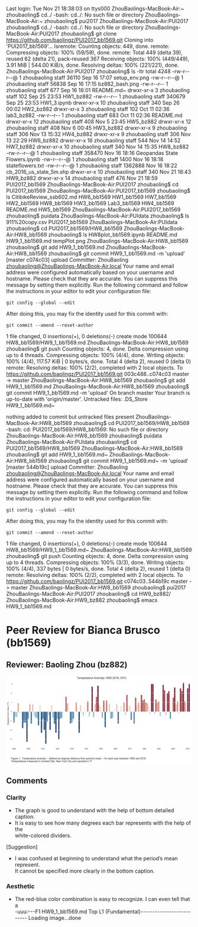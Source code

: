 Last login: Tue Nov 21 18:38:03 on ttys000
ZhouBaolings-MacBook-Air:~ zhoubaoling$ cd../
-bash: cd../: No such file or directory
ZhouBaolings-MacBook-Air:~ zhoubaoling$ pui2017
ZhouBaolings-MacBook-Air:PUI2017 zhoubaoling$ cd../
-bash: cd../: No such file or directory
ZhouBaolings-MacBook-Air:PUI2017 zhoubaoling$ git clone https://github.com/baolingz/PUI2017_bb1569.git
Cloning into 'PUI2017_bb1569'...
lsremote: Counting objects: 449, done.
remote: Compressing objects: 100% (59/59), done.
remote: Total 449 (delta 39), reused 62 (delta 21), pack-reused 367
Receiving objects: 100% (449/449), 3.91 MiB | 544.00 KiB/s, done.
Resolving deltas: 100% (221/221), done.
ZhouBaolings-MacBook-Air:PUI2017 zhoubaoling$ ls -ltr
total 4248
-rw-r--r--@  1 zhoubaoling  staff    36110 Sep 16 17:07 setup_env.png
-rw-r--r--@  1 zhoubaoling  staff    56838 Sep 16 17:15 bz882_bash.png
-rw-r--r--   1 zhoubaoling  staff      677 Sep 16 18:01 README.md~
drwxr-xr-x   3 zhoubaoling  staff      102 Sep 25 23:53 HW1_bz882
-rw-r--r--   1 zhoubaoling  staff   340679 Sep 25 23:53 HW1_3.ipynb
drwxr-xr-x  10 zhoubaoling  staff      340 Sep 26 00:02 HW2_bz882
drwxr-xr-x   3 zhoubaoling  staff      102 Oct 11 02:36 lab3_bz882
-rw-r--r--   1 zhoubaoling  staff      683 Oct 11 02:36 README.md
drwxr-xr-x  12 zhoubaoling  staff      408 Nov  5 23:45 HW5_bz882
drwxr-xr-x  12 zhoubaoling  staff      408 Nov  6 00:45 HW3_bz882
drwxr-xr-x   9 zhoubaoling  staff      306 Nov 13 15:32 HW4_bz882
drwxr-xr-x   9 zhoubaoling  staff      306 Nov 13 22:29 HW6_bz882
drwxr-xr-x  16 zhoubaoling  staff      544 Nov 14 14:52 HW7_bz882
drwxr-xr-x  10 zhoubaoling  staff      340 Nov 14 15:35 HW8_bz882
-rw-r--r--@  1 zhoubaoling  staff   358470 Nov 16 18:16 Geopandas State Flowers.ipynb
-rw-r--r--@  1 zhoubaoling  staff     1400 Nov 16 18:18 stateflowers.txt
-rw-r--r--@  1 zhoubaoling  staff  1362888 Nov 16 18:22 cb_2016_us_state_5m.shp
drwxr-xr-x  10 zhoubaoling  staff      340 Nov 21 18:43 HW9_bz882
drwxr-xr-x  14 zhoubaoling  staff      476 Nov 21 18:59 PUI2017_bb1569
ZhouBaolings-MacBook-Air:PUI2017 zhoubaoling$ cd PUI2017_bb1569
ZhouBaolings-MacBook-Air:PUI2017_bb1569 zhoubaoling$ ls
CitibikeReview_ssb602.md		HW6_bb1569
HW1_bb1569						HW7_bb1569
HW2_bb1569								HW8_bb1569
HW3_bb1569										Lab3_bb1569
HW4_bb1569												README.md
HW5_bb1569
ZhouBaolings-MacBook-Air:PUI2017_bb1569 zhoubaoling$ puidata
ZhouBaolings-MacBook-Air:PUIdata zhoubaoling$ ls
911%20copy.csv			 PUI2017_bb1569
ZhouBaolings-MacBook-Air:PUIdata zhoubaoling$ cd PUI2017_bb1569/HW8_bb1569
ZhouBaolings-MacBook-Air:HW8_bb1569 zhoubaoling$ ls
HW8plot_bb1569.ipynb		    README.md
HW9_1_bb1569.md				tempPlot.png
ZhouBaolings-MacBook-Air:HW8_bb1569 zhoubaoling$ git add HW9_1_bb1569.md 
ZhouBaolings-MacBook-Air:HW8_bb1569 zhoubaoling$ git commit HW9_1_bb1569.md -m 'upload'
[master c074c03] upload
 Committer: ZhouBaoling <zhoubaoling@ZhouBaolings-MacBook-Air.local>
Your name and email address were configured automatically based
on your username and hostname. Please check that they are accurate.
You can suppress this message by setting them explicitly. Run the
following command and follow the instructions in your editor to edit
your configuration file:

    git config --global --edit

After doing this, you may fix the identity used for this commit with:

    git commit --amend --reset-author

 1 file changed, 0 insertions(+), 0 deletions(-)
 create mode 100644 HW8_bb1569/HW9_1_bb1569.md
ZhouBaolings-MacBook-Air:HW8_bb1569 zhoubaoling$ git push
Counting objects: 4, done.
Delta compression using up to 4 threads.
Compressing objects: 100% (4/4), done.
Writing objects: 100% (4/4), 117.57 KiB | 0 bytes/s, done.
Total 4 (delta 2), reused 0 (delta 0)
remote: Resolving deltas: 100% (2/2), completed with 2 local objects.
To https://github.com/baolingz/PUI2017_bb1569.git
   003c488..c074c03  master -> master
ZhouBaolings-MacBook-Air:HW8_bb1569 zhoubaoling$ git add HW9_1_bb1569.md 
ZhouBaolings-MacBook-Air:HW8_bb1569 zhoubaoling$ git commit HW9_1_bb1569.md -m 'upload'
On branch master
Your branch is up-to-date with 'origin/master'.
Untracked files:
	  .DS_Store
	  HW9_1_bb1569.md~

nothing added to commit but untracked files present
ZhouBaolings-MacBook-Air:HW8_bb1569 zhoubaoling$ cd PUI2017_bb1569/HW8_bb1569
-bash: cd: PUI2017_bb1569/HW8_bb1569: No such file or directory
ZhouBaolings-MacBook-Air:HW8_bb1569 zhoubaoling$ puidata
ZhouBaolings-MacBook-Air:PUIdata zhoubaoling$ cd PUI2017_bb1569/HW8_bb1569
ZhouBaolings-MacBook-Air:HW8_bb1569 zhoubaoling$ git add HW9_1_bb1569.md~
ZhouBaolings-MacBook-Air:HW8_bb1569 zhoubaoling$ git commit HW9_1_bb1569.md~ -m 'upload'
[master 544b19c] upload
 Committer: ZhouBaoling <zhoubaoling@ZhouBaolings-MacBook-Air.local>
Your name and email address were configured automatically based
on your username and hostname. Please check that they are accurate.
You can suppress this message by setting them explicitly. Run the
following command and follow the instructions in your editor to edit
your configuration file:

    git config --global --edit

After doing this, you may fix the identity used for this commit with:

    git commit --amend --reset-author

 1 file changed, 0 insertions(+), 0 deletions(-)
 create mode 100644 HW8_bb1569/HW9_1_bb1569.md~
ZhouBaolings-MacBook-Air:HW8_bb1569 zhoubaoling$ git push
Counting objects: 4, done.
Delta compression using up to 4 threads.
Compressing objects: 100% (3/3), done.
Writing objects: 100% (4/4), 337 bytes | 0 bytes/s, done.
Total 4 (delta 2), reused 1 (delta 0)
remote: Resolving deltas: 100% (2/2), completed with 2 local objects.
To https://github.com/baolingz/PUI2017_bb1569.git
   c074c03..544b19c  master -> master
ZhouBaolings-MacBook-Air:HW8_bb1569 zhoubaoling$ pui2017
ZhouBaolings-MacBook-Air:PUI2017 zhoubaoling$ cd HW9_bz882/
ZhouBaolings-MacBook-Air:HW9_bz882 zhoubaoling$ emacs HW9_1_bb1569.md

# Peer Review for Bianca Brusco (bb1569)

## Reviewer: Baoling Zhou (bz882)

![]( tempPlot.png)

## Comments

### Clarity

-   The graph is good to understand with the help of bottom detailed caption.
-   It is easy to see how many degrees each bar represents with the help of the\
 white-colored dividers.

[Suggestion]

-   I was confused at beginning to understand what the period’s mean represent.\
 It cannot be specified more clearly in the bottom caption.

### Aesthetic

-   The red-blue color combination is easy to recognize. I can even tell that a\
-uuu:---F1  HW9_1_bb1569.md   Top L1     (Fundamental)--------------------------
Loading image...done
